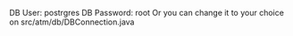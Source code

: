 DB User: postrgres
DB Password: root
Or you can change it to your choice on src/atm/db/DBConnection.java
